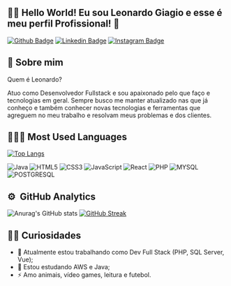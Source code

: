 ## 🖖🏻 Hello World! Eu sou Leonardo Giagio e esse é meu perfil Profissional! :crystal_ball:

[![Github Badge](https://img.shields.io/badge/GitHub-100000?style=for-the-badge&logo=github&logoColor=white&link=https://github.com/leonardogiagio)](https://github.com/leonardogiagio)
[![Linkedin Badge](https://img.shields.io/badge/LinkedIn-0077B5?style=for-the-badge&logo=linkedin&logoColor=white&Linkedin&logoColor=white&link=https://www.linkedin.com/in/leonardo-giagio/)](https://www.linkedin.com/in/leonardo-giagio/)
[![Instagram Badge](https://img.shields.io/badge/Instagram-E4405F?style=for-the-badge&logo=instagram&logoColor=white&link=https://www.instagram.com/leo_giagio)](https://www.instagram.com/leo_giagio)


## 📣 Sobre mim

Quem é Leonardo?

Atuo como Desenvolvedor Fullstack e sou apaixonado pelo que faço e tecnologias em geral. Sempre busco me manter atualizado nas que já conheço e também conhecer novas tecnologias e ferramentas que agreguem no meu trabalho e resolvam meus problemas e dos clientes.


## 👩🏻‍💻 Most Used Languages

[![Top Langs](https://github-readme-stats-git-masterrstaa-rickstaa.vercel.app/api/top-langs/?username=leonardogiagio&layout=compact&theme=radical)](https://github.com/leonardogiagio/github-readme-stats)

![Java]([https://img.shields.io/badge/HTML5-E34F26?style=for-the-badge&logo=html5&logoColor=white])
![HTML5](https://img.shields.io/badge/HTML5-E34F26?style=for-the-badge&logo=html5&logoColor=white)
![CSS3](https://img.shields.io/badge/CSS3-1572B6?style=for-the-badge&logo=css3&logoColor=white)
![JavaScript](https://img.shields.io/badge/JavaScript-323330?style=for-the-badge&logo=javascript&logoColor=F7DF1E)
![React](https://img.shields.io/badge/React-323330?style=for-the-badge&logo=react&logoColor=blue)
![PHP](https://img.shields.io/badge/php-323330?style=for-the-badge&logo=php&logoColor=blue)
![MYSQL](https://img.shields.io/badge/mysql-323330?style=for-the-badge&logo=mysql&logoColor=blue)
![POSTGRESQL](https://img.shields.io/badge/postgresql-323330?style=for-the-badge&logo=postgresql&logoColor=blue)

## :gear: &nbsp;GitHub Analytics
![Anurag's GitHub stats](https://github-readme-stats.vercel.app/api?username=leonardogiagio&show_icons=true&theme=tokyonight)
[![GitHub Streak](https://streak-stats.demolab.com?user=leonardogiagio&theme=tokyonight)](https://git.io/streak-stats)


## 👦🏻 Curiosidades
- 🔭 Atualmente estou trabalhando como Dev Full Stack (PHP, SQL Server, Vue);
- 🌱 Estou estudando AWS e Java;
- ⚡ Amo animais, vídeo games, leitura e futebol.
